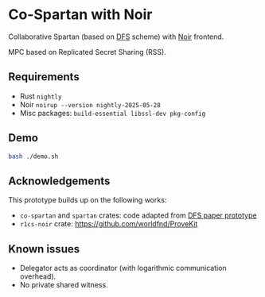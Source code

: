 # Co-Spartan with Noir

Collaborative Spartan (based on [DFS](https://eprint.iacr.org/2025/296) scheme) with [Noir](https://github.com/noir-lang/noir) frontend.

MPC based on Replicated Secret Sharing (RSS).

## Requirements

- Rust `nightly`
- Noir `noirup --version nightly-2025-05-28`
- Misc packages: `build-essential libssl-dev pkg-config`

## Demo

```bash
bash ./demo.sh
```

## Acknowledgements

This prototype builds up on the following works:

- `co-spartan` and `spartan` crates: code adapted from [DFS paper prototype](https://zenodo.org/records/14677749?token=eyJhbGciOiJIUzUxMiJ9.eyJpZCI6ImI0NjE1ZWVkLWQ2MTgtNDEwNy1hMjFmLTg0MmQ0ZWE4MWE5NyIsImRhdGEiOnt9LCJyYW5kb20iOiIzM2QzYTM5ZjQ5ZWZkZjM2NTE1ZjllYjkzODA1NmU4ZiJ9.2y5WljMWenkgkxJCZVOilnGeMY1EkbeyZtph-2tu6W3Srh4LOGX7jxre8bZtooAkX8TRVScfV-HWA7THJ9ofpQ)
- `r1cs-noir` crate: https://github.com/worldfnd/ProveKit

## Known issues

- Delegator acts as coordinator (with logarithmic communication overhead).
- No private shared witness.
